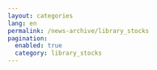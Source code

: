 ```yaml
---
layout: categories
lang: en
permalink: /news-archive/library_stocks
pagination: 
  enabled: true
  category: library_stocks
---
```

